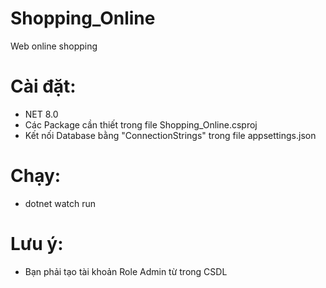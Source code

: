 # Shopping_Online
Web online shopping
# Cài đặt:
  - NET 8.0
  - Các Package cần thiết trong file Shopping_Online.csproj
  - Kết nối Database bằng "ConnectionStrings" trong file appsettings.json
# Chạy:
  - dotnet watch run
# Lưu ý:
  - Bạn phải tạo tài khoản Role Admin từ trong CSDL
